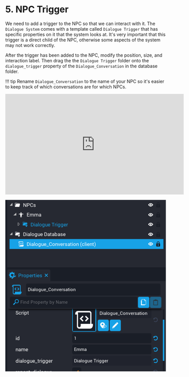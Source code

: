# 5. NPC Trigger

We need to add a trigger to the NPC so that we can interact with it.  The `Dialogue System` comes with a template called `Dialogue Trigger` that has specific properties on it that the system looks at.  It's very important that this trigger is a direct child of the NPC, otherwise some aspects of the system may not work correctly.

After the trigger has been added to the NPC, modify the position, size, and interaction label.  Then drag the the `Dialogue Trigger` folder onto the `dialogue_trigger` property of the `Dialogue_Conversation` in the database folder.

!!! tip
	Rename `Dialogue_Conversation` to the name of your NPC so it's easier to keep track of which conversations are for which NPCs.

<iframe width="560" height="315" src="https://www.youtube.com/embed/Cb3Ne0xzxRQ" title="YouTube video player" frameborder="0" allow="accelerometer; autoplay; clipboard-write; encrypted-media; gyroscope; picture-in-picture" allowfullscreen></iframe>

![](../images/tutorial_5.png)